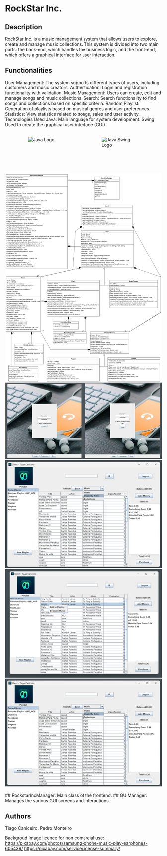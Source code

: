 # RockStar Inc.

## Description
RockStar Inc. is a music management system that allows users to explore, create and manage music collections. This system is divided into two main parts: the back-end, which handles the business logic, and the front-end, which offers a graphical interface for user interaction.

## Functionalities
User Management: The system supports different types of users, including customers and music creators.
Authentication: Login and registration functionality with validation.
Music Management: Users can create, edit and manage songs and music collections.
Search: Search functionality to find songs and collections based on specific criteria.
Random Playlist: Generation of playlists based on musical genres and user preferences.
Statistics: View statistics related to songs, sales and user activity.
Technologies Used
Java: Main language for system development.
Swing: Used to create the graphical user interface (GUI).

 <br>
<div style="display: flex; justify-content: space-around; align-items: center;">
    <img src="https://upload.wikimedia.org/wikipedia/en/thumb/3/30/Java_programming_language_logo.svg/1024px-Java_programming_language_logo.svg.png" alt="Java Logo" width="90" height="100">
    <img src="https://img-b.udemycdn.com/course/750x422/2216930_a409.jpg" alt="Java Swing Logo" width="120" height="100">
</div>
    <br>
<div>
    <img src="./ClassDiagram.png" alt="class">
    <img src="./login.png" alt="login">
    <img src="./ex.png" alt="ex">
    <img src="./ex1.png" alt="ex1">
    <img src="./ex2.png" alt="ex2">
</div>
 <br>
## RockstarIncManager:
 Main class of the frontend.
## GUIManager: 
Manages the various GUI screens and interactions.

## Authors
Tiago Caniceiro,
Pedro Monteiro

Backgroud Image licence for non comercial use: https://pixabay.com/photos/samsung-phone-music-play-earphones-605439/
https://pixabay.com/service/license-summary/
